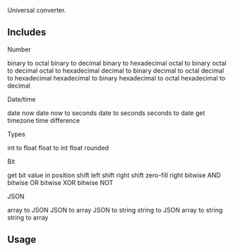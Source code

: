 Universal converter.

## Includes

Number

binary to octal
binary to decimal
binary to hexadecimal
octal to binary
octal to decimal
octal to hexadecimal
decimal to binary
decimal to octal
decimal to hexadecimal
hexadecimal to binary
hexadecimal to octal
hexadecimal to decimal

Date/time

date now
date now to seconds
date to seconds
seconds to date
get timezone
time difference

Types

int to float
float to int
float rounded

Bit

get bit value in position
shift left
shift right
shift zero-fill right
bitwise AND
bitwise OR
bitwise XOR
bitwise NOT

JSON

array to JSON
JSON to array
JSON to string
string to JSON
array to string
string to array

    
## Usage